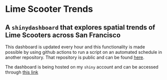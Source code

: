 # Lime Scooter Trends

## A `shinydashboard` that explores spatial trends of Lime Scooters across San Francisco

This dashboard is updated every hour and this functionality is made possible by using github actions to run a script on an automated schedule in another repository. That repository is public and can be found [here](https://github.com/joshyam-k/schPull). 

The dashboard is being hosted on my `shiny` account and can be accessed through [this link](https://joshyam.shinyapps.io/shiny_app/)
